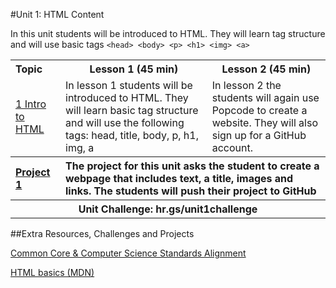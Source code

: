 #Unit 1: HTML Content 

In this unit students will be introduced to HTML. They will learn tag structure and will use basic tags `<head> <body> <p> <h1> <img> <a>`

<table>
<tr>
	<th align="left">Topic</th>
	<th>Lesson 1 (45 min)</th>
	<th>Lesson 2 (45 min)</th>
</tr>
<tr>
	<td align="left"> <a href="topics/topic1">1 Intro to HTML</a> </td>
	<td>In lesson 1 students will be introduced to HTML. They will learn basic tag structure and will use the following tags: head, title, body, p, h1, img, a  <br></td>
	<td>In lesson 2 the students will again use Popcode to create a website. They will also sign up for a GitHub account.</td>
</tr>
<tr>
	<th align="left"><a href ="projects/project1" >Project 1 </a> </th>
	<th align="left" colspan="2">The project for this unit asks the student to create a webpage that includes text, a title, images and links. The students will push their project to GitHub </th>
</tr>
<tr>
	<th align="center" colspan="3">Unit Challenge: hr.gs/unit1challenge </th>
</tr>

</table>


##Extra Resources, Challenges and Projects

[Common Core & Computer Science Standards Alignment](csStandards.md)

[HTML basics (MDN)](https://developer.mozilla.org/en-US/docs/Learn/Getting_started_with_the_web/HTML_basics)

